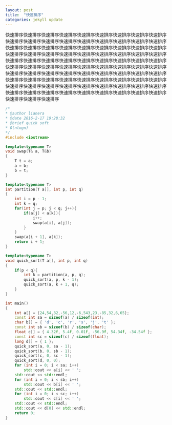 ```yaml
---
layout: post
title:  "快速排序"
categories: jekyll update
---
```

快速排序快速排序快速排序快速排序快速排序快速排序快速排序快速排序快速排序快速排序快速排序快速排序快速排序快速排序快速排序快速排序快速排序快速排序快速排序快速排序快速排序快速排序快速排序快速排序快速排序快速排序快速排序快速排序快速排序快速排序快速排序快速排序快速排序快速排序快速排序快速排序快速排序快速排序快速排序快速排序快速排序快速排序快速排序快速排序快速排序快速排序快速排序快速排序快速排序快速排序快速排序快速排序快速排序快速排序快速排序快速排序快速排序快速排序快速排序快速排序快速排序快速排序快速排序快速排序快速排序快速排序快速排序快速排序快速排序快速排序快速排序快速排序快速排序快速排序快速排序快速排序快速排序快速排序快速排序快速排序快速排序快速排序快速排序快速排序快速排序快速排序快速排序快速排序快速排序快速排序快速排序快速排序快速排序

```cpp
/*
* @author lianera
* @date 2016-2-17 19:28:32
* @brief quick soft
* O(nlogn)
*/
#include <iostream>

template<typename T>
void swap(T& a, T&b)
{
	T t = a;
	a = b;
	b = t;
}

template<typename T>
int partition(T a[], int p, int q)
{
	int i = p - 1;
	int k = q;
	for(int j = p; j < q; j++){
		if(a[j] < a[k]){
			i++;
			swap(a[i], a[j]);
		}
	}
	swap(a[i + 1], a[k]);
	return i + 1;
}

template<typename T>
void quick_sort(T a[], int p, int q)
{
	if(p < q){
		int k = partition(a, p, q);
		quick_sort(a, p, k - 1);
		quick_sort(a, k + 1, q);
	}
}

int main()
{
	int a[] = {24,54,32,-56,12,-6,543,23,-85,32,6,65};
	const int sa = sizeof(a) / sizeof(int);
	char b[] = { 'd', 'c', 'r', 's', 'j', 't' };
	const int sb = sizeof(b) / sizeof(char);
	float c[] = { 4.32f, 5.4f, 0.01f, -56.9f, 54.34f, -34.54f };
	const int sc = sizeof(c) / sizeof(float);
	long d[] = { 1 };
	quick_sort(a, 0, sa - 1);
	quick_sort(b, 0, sb - 1);
	quick_sort(c, 0, sc - 1);
	quick_sort(d, 0, 0);
	for (int i = 0; i < sa; i++)
		std::cout << a[i] << ' ';
	std::cout << std::endl;
	for (int i = 0; i < sb; i++)
		std::cout << b[i] << ' ';
	std::cout << std::endl;
	for (int i = 0; i < sc; i++)
		std::cout << c[i] << ' ';
	std::cout << std::endl;
	std::cout << d[0] << std::endl;
	return 0;
}

```